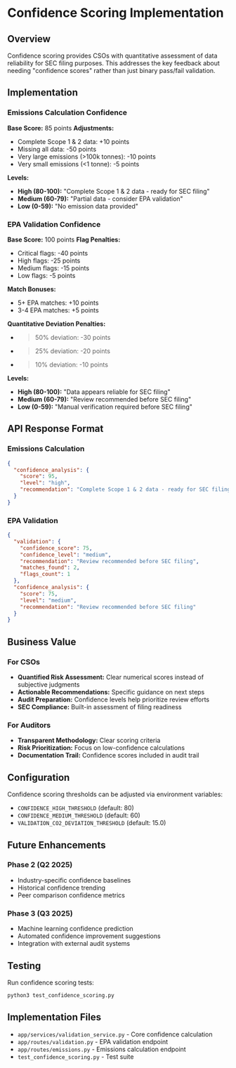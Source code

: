 # Confidence Scoring Implementation

## Overview

Confidence scoring provides CSOs with quantitative assessment of data reliability for SEC filing purposes. This addresses the key feedback about needing "confidence scores" rather than just binary pass/fail validation.

## Implementation

### Emissions Calculation Confidence

**Base Score:** 85 points
**Adjustments:**
- Complete Scope 1 & 2 data: +10 points
- Missing all data: -50 points
- Very large emissions (>100k tonnes): -10 points
- Very small emissions (<1 tonne): -5 points

**Levels:**
- **High (80-100):** "Complete Scope 1 & 2 data - ready for SEC filing"
- **Medium (60-79):** "Partial data - consider EPA validation"
- **Low (0-59):** "No emission data provided"

### EPA Validation Confidence

**Base Score:** 100 points
**Flag Penalties:**
- Critical flags: -40 points
- High flags: -25 points
- Medium flags: -15 points
- Low flags: -5 points

**Match Bonuses:**
- 5+ EPA matches: +10 points
- 3-4 EPA matches: +5 points

**Quantitative Deviation Penalties:**
- >50% deviation: -30 points
- >25% deviation: -20 points
- >10% deviation: -10 points

**Levels:**
- **High (80-100):** "Data appears reliable for SEC filing"
- **Medium (60-79):** "Review recommended before SEC filing"
- **Low (0-59):** "Manual verification required before SEC filing"

## API Response Format

### Emissions Calculation
```json
{
  "confidence_analysis": {
    "score": 95,
    "level": "high",
    "recommendation": "Complete Scope 1 & 2 data - ready for SEC filing"
  }
}
```

### EPA Validation
```json
{
  "validation": {
    "confidence_score": 75,
    "confidence_level": "medium",
    "recommendation": "Review recommended before SEC filing",
    "matches_found": 2,
    "flags_count": 1
  },
  "confidence_analysis": {
    "score": 75,
    "level": "medium",
    "recommendation": "Review recommended before SEC filing"
  }
}
```

## Business Value

### For CSOs
- **Quantified Risk Assessment:** Clear numerical scores instead of subjective judgments
- **Actionable Recommendations:** Specific guidance on next steps
- **Audit Preparation:** Confidence levels help prioritize review efforts
- **SEC Compliance:** Built-in assessment of filing readiness

### For Auditors
- **Transparent Methodology:** Clear scoring criteria
- **Risk Prioritization:** Focus on low-confidence calculations
- **Documentation Trail:** Confidence scores included in audit trail

## Configuration

Confidence scoring thresholds can be adjusted via environment variables:
- `CONFIDENCE_HIGH_THRESHOLD` (default: 80)
- `CONFIDENCE_MEDIUM_THRESHOLD` (default: 60)
- `VALIDATION_CO2_DEVIATION_THRESHOLD` (default: 15.0)

## Future Enhancements

### Phase 2 (Q2 2025)
- Industry-specific confidence baselines
- Historical confidence trending
- Peer comparison confidence metrics

### Phase 3 (Q3 2025)
- Machine learning confidence prediction
- Automated confidence improvement suggestions
- Integration with external audit systems

## Testing

Run confidence scoring tests:
```bash
python3 test_confidence_scoring.py
```

## Implementation Files

- `app/services/validation_service.py` - Core confidence calculation
- `app/routes/validation.py` - EPA validation endpoint
- `app/routes/emissions.py` - Emissions calculation endpoint
- `test_confidence_scoring.py` - Test suite